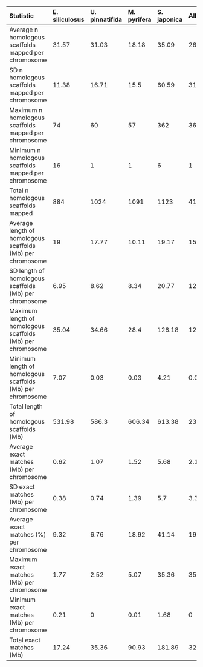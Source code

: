 |Statistic                                                  |E. siliculosus |U. pinnatifida |M. pyrifera |S. japonica |All    |
|:----------------------------------------------------------|:--------------|:--------------|:-----------|:-----------|:------|
|Average n homologous scaffolds mapped per chromosome       |31.57          |31.03          |18.18       |35.09       |26.94  |
|SD n homologous scaffolds mapped per chromosome            |11.38          |16.71          |15.5        |60.59       |31.23  |
|Maximum n homologous scaffolds mapped per chromosome       |74             |60             |57          |362         |362    |
|Minimum n homologous scaffolds mapped per chromosome       |16             |1              |1           |6           |1      |
|Total n homologous scaffolds mapped                        |884            |1024           |1091        |1123        |4122   |
|Average length of homologous scaffolds (Mb) per chromosome |19             |17.77          |10.11       |19.17       |15.28  |
|SD length of homologous scaffolds (Mb) per chromosome      |6.95           |8.62           |8.34        |20.77       |12.52  |
|Maximum length of homologous scaffolds (Mb) per chromosome |35.04          |34.66          |28.4        |126.18      |126.18 |
|Minimum length of homologous scaffolds (Mb) per chromosome |7.07           |0.03           |0.03        |4.21        |0.03   |
|Total length of homologous scaffolds (Mb)                  |531.98         |586.3          |606.34      |613.38      |2338   |
|Average exact matches (Mb) per chromosome                  |0.62           |1.07           |1.52        |5.68        |2.13   |
|SD exact matches (Mb) per chromosome                       |0.38           |0.74           |1.39        |5.7         |3.31   |
|Average exact matches (%) per chromosome                   |9.32           |6.76           |18.92       |41.14       |19.19  |
|Maximum exact matches (Mb) per chromosome                  |1.77           |2.52           |5.07        |35.36       |35.36  |
|Minimum exact matches (Mb) per chromosome                  |0.21           |0              |0.01        |1.68        |0      |
|Total exact matches (Mb)                                   |17.24          |35.36          |90.93       |181.89      |325.43 |
